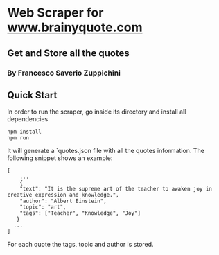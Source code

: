 # Web Scraper for www.brainyquote.com
## Get and Store all the quotes
### By Francesco Saverio Zuppichini

## Quick Start

In order to run the scraper, go inside its directory and install all dependencies

```
npm install
npm run 
```

It will generate a `quotes.json file with all the quotes information. The following snippet shows an example:

```
[
    ...
    {
    "text": "It is the supreme art of the teacher to awaken joy in creative expression and knowledge.",
    "author": "Albert Einstein",
    "topic": "art",
    "tags": ["Teacher", "Knowledge", "Joy"]
   }
  ...
]
```

For each quote the tags, topic and author is stored.